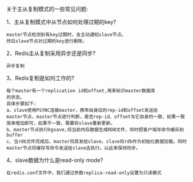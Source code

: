 
关于主从复制模式的一些常见问题:

1、主从复制模式中从节点如何处理过期的key?
    
    master节点检测到有key过期时，会主动通知slave节点。
    然后slave节点对过期的key进行删除。
    
2、Redis主从复制采用异步还是同步?

    异步复制
    
3、Redis复制是如何工作的?
   
    每个master有一个replication id和offset,用来标识master数据库
    的状态。
    具体步骤如下:
    a、slave使用PSYNC连接master，携带自身旧的rep-id和offset发送给
    master节点，master节点进行判断，是否rep-id、offset与它自身的一致，如果一致
    简单增加即可，如果不一致，需要将slave重新更新。
    b、master节点执行bgsave,将当前内存数据生成RDB文件，同时把客户端写命令缓存到
    buffer
    c、当rdb文件完成后，master将其发给slave，slave将rdb作为初始化数据加载。同时
    master节点将缓存写命令发送给slave去执行。以此来保持同步。
    
4、slave数据为什么是read-only mode?
    
    在redis.conf文件中，我们通过参数replica-read-only设置为只读模式
    